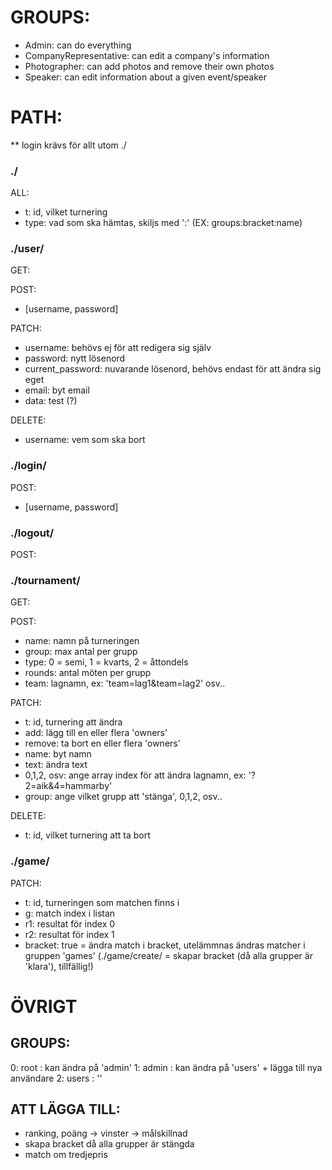 # GROUPS:
* Admin: can do everything
* CompanyRepresentative: can edit a company's information
* Photographer: can add photos and remove their own photos
* Speaker: can edit information about a given event/speaker

# PATH:
** login krävs för allt utom ./

### ./
ALL:
* t: id, vilket turnering
* type: vad som ska hämtas, skiljs med ':' (EX: groups:bracket:name)

### ./user/
GET:

POST:
* [username, password]

PATCH:
* username: behövs ej för att redigera sig själv
* password: nytt lösenord
* current_password: nuvarande lösenord, behövs endast för att ändra sig eget
* email: byt email
* data: test (?)

DELETE:
* username: vem som ska bort

### ./login/
POST:
* [username, password]

### ./logout/
POST:

### ./tournament/
GET:

POST:
* name: namn på turneringen
* group: max antal per grupp
* type: 0 = semi, 1 = kvarts, 2 = åttondels
* rounds: antal möten per grupp
* team: lagnamn, ex: 'team=lag1&team=lag2' osv..

PATCH:
* t: id, turnering att ändra
* add: lägg till en eller flera 'owners'
* remove: ta bort en eller flera 'owners'
* name: byt namn
* text: ändra text
* 0,1,2, osv: ange array index för att ändra lagnamn, ex: '?2=aik&4=hammarby'
* group: ange vilket grupp att 'stänga', 0,1,2, osv..

DELETE:
* t: id, vilket turnering att ta bort

### ./game/
PATCH:
* t: id, turneringen som matchen finns i
* g: match index i listan
* r1: resultat för index 0
* r2: resultat för index 1
* bracket: true = ändra match i bracket, utelämmnas ändras matcher i gruppen 'games'
(./game/create/ = skapar bracket (då alla grupper är 'klara'), tillfällig!)

# ÖVRIGT

## GROUPS:
0: root : kan ändra på 'admin'
1: admin : kan ändra på 'users' + lägga till nya användare
2: users : ''

## ATT LÄGGA TILL:
* ranking, poäng -> vinster -> målskillnad
* skapa bracket då alla grupper är stängda
* match om tredjepris
